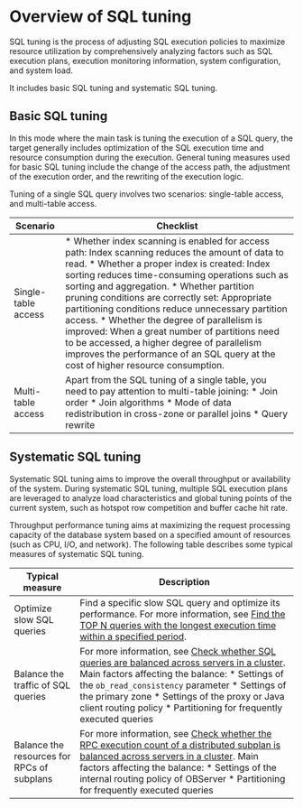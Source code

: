 Overview of SQL tuning 
===========================================

SQL tuning is the process of adjusting SQL execution policies to maximize resource utilization by comprehensively analyzing factors such as SQL execution plans, execution monitoring information, system configuration, and system load. 

It includes basic SQL tuning and systematic SQL tuning. 

Basic SQL tuning 
-------------------------------------

In this mode where the main task is tuning the execution of a SQL query, the target generally includes optimization of the SQL execution time and resource consumption during the execution. General tuning measures used for basic SQL tuning include the change of the access path, the adjustment of the execution order, and the rewriting of the execution logic. 

Tuning of a single SQL query involves two scenarios: single-table access, and multi-table access. 


|    **Scenario**     |                                                                                                                                                                                                                                                                                                                                                                       **Checklist**                                                                                                                                                                                                                                                                                                                                                                        |
|---------------------|------------------------------------------------------------------------------------------------------------------------------------------------------------------------------------------------------------------------------------------------------------------------------------------------------------------------------------------------------------------------------------------------------------------------------------------------------------------------------------------------------------------------------------------------------------------------------------------------------------------------------------------------------------------------------------------------------------------------------------------------------------|
| Single-table access | * Whether index scanning is enabled for access path: Index scanning reduces the amount of data to read.   * Whether a proper index is created: Index sorting reduces time-consuming operations such as sorting and aggregation.   * Whether partition pruning conditions are correctly set: Appropriate partitioning conditions reduce unnecessary partition access.   * Whether the degree of parallelism is improved: When a great number of partitions need to be accessed, a higher degree of parallelism improves the performance of an SQL query at the cost of higher resource consumption.    |
| Multi-table access  | Apart from the SQL tuning of a single table, you need to pay attention to multi-table joining: * Join order   * Join algorithms   * Mode of data redistribution in cross-zone or parallel joins   * Query rewrite                                                                                                                                                                                                                                                                                                                                                                     |



Systematic SQL tuning 
------------------------------------------

Systematic SQL tuning aims to improve the overall throughput or availability of the system. During systematic SQL tuning, multiple SQL execution plans are leveraged to analyze load characteristics and global tuning points of the current system, such as hotspot row competition and buffer cache hit rate. 

Throughput performance tuning aims at maximizing the request processing capacity of the database system based on a specified amount of resources (such as CPU, I/O, and network). The following table describes some typical measures of systematic SQL tuning.


|            **Typical measure**             |                                                                                                                                                                                                                                                                            **Description**                                                                                                                                                                                                                                                                            |
|--------------------------------------------|-----------------------------------------------------------------------------------------------------------------------------------------------------------------------------------------------------------------------------------------------------------------------------------------------------------------------------------------------------------------------------------------------------------------------------------------------------------------------------------------------------------------------------------------------------------------------|
| Optimize slow SQL queries                  | Find a specific slow SQL query and optimize its performance. For more information, see [Find the TOP N queries with the longest execution time within a specified period](/en-US/12.sql-tuning-guide/4.sql-tuning/3.monitor-the-sql-execution-performance/4.examples-of-sql-performance-analysis/8.find-the-top-n-queries-with-the-longest-execution-time-within-a-specified-period.md).                                                                                                                                                                                                                                                                                                                                               |
| Balance the traffic of SQL queries         | For more information, see [Check whether SQL queries are balanced across servers in a cluster](/en-US/12.sql-tuning-guide/4.sql-tuning/3.monitor-the-sql-execution-performance/4.examples-of-sql-performance-analysis/6.check-whether-sql-queries-are-balanced-across-servers-in-a-cluster.md).  Main factors affecting the balance: * Settings of the `ob_read_consistency` parameter   * Settings of the primary zone   * Settings of the proxy or Java client routing policy   * Partitioning for frequently executed queries    |
| Balance the resources for RPCs of subplans | For more information, see [Check whether the RPC execution count of a distributed subplan is balanced across servers in a cluster](/en-US/12.sql-tuning-guide/4.sql-tuning/3.monitor-the-sql-execution-performance/4.examples-of-sql-performance-analysis/12.check-whether-the-rpc-execution-count-of-a-distributed-subplan-is-balanced-across-servers-in-a-cluster.md).  Main factors affecting the balance: * Settings of the internal routing policy of OBServer   * Partitioning for frequently executed queries                                                                                                                       |



